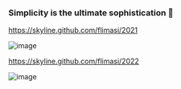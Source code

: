 ### Simplicity is the ultimate sophistication 👋

https://skyline.github.com/flimasi/2021

![image](https://user-images.githubusercontent.com/19837925/199236508-2462ab34-6a70-4988-87f0-2807e0c04f45.png)

https://skyline.github.com/flimasi/2022

![image](https://user-images.githubusercontent.com/19837925/211410281-1f0c1162-ab56-4f10-9f67-c26d9d9d4059.png)

<!--
**flimasi/flimasi** is a ✨ _special_ ✨ repository because its `README.md` (this file) appears on your GitHub profile.

Here are some ideas to get you started:

- 🔭 I’m currently working on ...
- 🌱 I’m currently learning ...
- 👯 I’m looking to collaborate on ...
- 🤔 I’m looking for help with ...
- 💬 Ask me about ...
- 📫 How to reach me: ...
- 😄 Pronouns: ...
- ⚡ Fun fact: ...
-->

